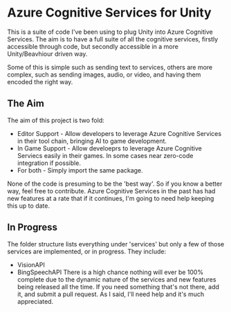 # Azure Cognitive Services for Unity
This is a suite of code I've been using to plug Unity into Azure Cognitive Services.  The aim is to have a full suite of all the cognitive services, firstly accessible through code, but secondly accessible in a more Unity/Beavhiour driven way.

Some of this is simple such as sending text to services, others are more complex, such as sending images, audio, or video, and having them encoded the right way.

## The Aim
The aim of this project is two fold:
* Editor Support - Allow developers to leverage Azure Cognitive Services in their tool chain, bringing AI to game development.
* In Game Support - Allow develoeprs to leverage Azure Cognitive Serviecs easily in their games.  In some cases near zero-code integration if possible.  
* For both - Simply import the same package.

None of the code is presuming to be the 'best way'.  So if you know a better way, feel free to contribute.  Azure Cognitive Services in the past has had new features at a rate that if it continues, I'm going to need help keeping this up to date.

## In Progress
The folder structure lists everything under 'services' but only a few of those services are implemented, or in progress.  They include:
* VisionAPI
* BingSpeechAPI
There is a high chance nothing will ever be 100% complete due to the dynamic nature of the services and new features being released all the time.  If you need something that's not there, add it, and submit a pull request.  As I said, I'll need help and it's much appreciated.
